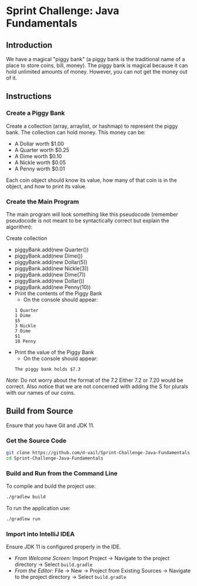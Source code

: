 # Sprint Challenge: Java Fundamentals

## Introduction

We have a magical "piggy bank" (a piggy bank is the traditional name of a place to store coins, bill, money). The piggy
bank is magical because it can hold unlimited amounts of money. However, you can not get the money out of it.

## Instructions

### Create a Piggy Bank

Create a collection (array, arraylist, or hashmap) to represent the piggy bank. The collection can hold money. This money
can be:

- A Dollar worth $1.00
- A Quarter worth $0.25
- A Dime worth $0.10
- A Nickle worth $0.05
- A Penny worth $0.01

Each coin object should know its value, how many of that coin is in the object, and how to print its value.

### Create the Main Program

The main program will look something like this pseudocode (remember pseudocode is not meant to be syntactically correct
but explain the algorithm):

Create collection
- piggyBank.add(new Quarter())
- piggyBank.add(new Dime())
- piggyBank.add(new Dollar(5))
- piggyBank.add(new Nickle(3))
- piggyBank.add(new Dime(7))
- piggyBank.add(new Dollar())
- piggyBank.add(new Penny(10))
- Print the contents of the Piggy Bank
    - On the console should appear:
    ````
    1 Quarter
    1 Dime
    $5
    3 Nickle
    7 Dime
    $1
    10 Penny
    ````
- Print the value of the Piggy Bank
    - On the console should appear:
    ````
    The piggy bank holds $7.3
    ````

_Note_: Do not worry about the format of the 7.2 Either 7.2 or 7.20 would be correct. Also notice that we are not concerned
with adding the S for plurals with our names of our coins.

## Build from Source

Ensure that you have Git and JDK 11.

### Get the Source Code

```` bash
git clone https://github.com/d-vail/Sprint-Challenge-Java-Fundamentals.git
cd Sprint-Challenge-Java-Fundamentals
````

### Build and Run from the Command Line

To compile and build the project use:

```` bash
./gradlew build
````

To run the application use:

```` bash
./gradlew run
````

### Import into IntelliJ IDEA

Ensure JDK 11 is configured properly in the IDE.

- _From Welcome Screen_: Import Project -> Navigate to the project directory -> 
  Select `build.gradle`
- _From the Editor_: File -> New -> Project from Existing Sources -> Navigate to
  the project directory -> Select `build.gradle`